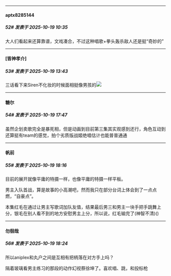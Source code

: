 ﻿
*****

####  aptx8285144  
##### 52#       发表于 2025-10-19 10:35

大人们看起来还算靠谱，文戏凑合，不过这种唱歌+拳头轰杀敌人还是挺“奇妙的”


*****

####  [皆神孝介]  
##### 53#       发表于 2025-10-19 13:43

三话看下来Siren不化妆的时候面相挺像男孩的<img src="https://static.stage1st.com/image/smiley/face2017/027.png" referrerpolicy="no-referrer">


*****

####  糖尔  
##### 54#       发表于 2025-10-19 17:47

虽然企划卖歌完全是暴死相，但是动画到目前第三集其实观感到还行，角色互动到还算挺有team的感觉，拍个劣质版战姬绝唱估计也能普普通通


*****

####  帆前  
##### 55#       发表于 2025-10-19 18:16

目前的展开就像平庸的特摄一样，也像平庸的特摄一样平板。

男主入队首战，算是故事的小高潮吧，然而我只在部分台词上体会到了一点点燃，“自豪点”。

本集红毛在通过让男主写歌词加队友值，结果最后男三和男主一块手把手跳舞上分，银毛在别人看不到的地方安慰男主上分，所以说，红毛输完了(神智不清)()


*****

####  勿徊哉  
##### 56#       发表于 2025-10-19 18:24

所以aniplex和丸户之间是互相有把柄落在对方手上吗？

隔着玻璃看男主练习的那段的动作幻视蔡徐坤了。喜欢唱、跳，和投标枪

